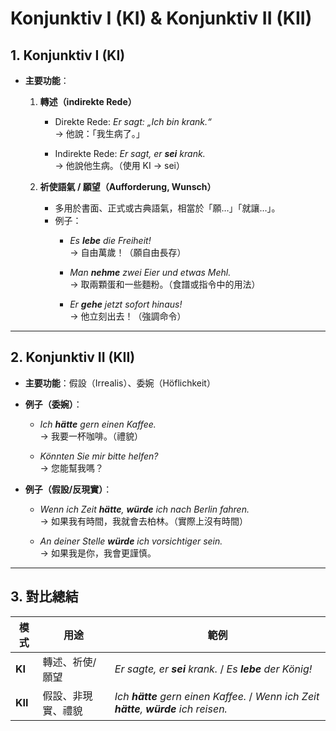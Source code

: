 # Konjunktiv I (KI) & Konjunktiv II (KII)

## 1. Konjunktiv I (KI)

- **主要功能**：  
  1. **轉述（indirekte Rede）**  
     - Direkte Rede: *Er sagt: „Ich bin krank.“*  
       → 他說：「我生病了。」  

     - Indirekte Rede: *Er sagt, er **sei** krank.*  
       → 他說他生病。（使用 KI → sei）  

  2. **祈使語氣 / 願望（Aufforderung, Wunsch）**  
     - 多用於書面、正式或古典語氣，相當於「願…」「就讓…」。  
     - 例子：  
       - *Es **lebe** die Freiheit!*  
         → 自由萬歲！（願自由長存）  

       - *Man **nehme** zwei Eier und etwas Mehl.*  
         → 取兩顆蛋和一些麵粉。（食譜或指令中的用法）  

       - *Er **gehe** jetzt sofort hinaus!*  
         → 他立刻出去！（強調命令）  

---

## 2. Konjunktiv II (KII)

- **主要功能**：假設（Irrealis）、委婉（Höflichkeit）  

- **例子（委婉）**：  
  - *Ich **hätte** gern einen Kaffee.*  
    → 我要一杯咖啡。（禮貌）  

  - *Könnten Sie mir bitte helfen?*  
    → 您能幫我嗎？  

- **例子（假設/反現實）**：  
  - *Wenn ich Zeit **hätte**, **würde** ich nach Berlin fahren.*  
    → 如果我有時間，我就會去柏林。（實際上沒有時間）  

  - *An deiner Stelle **würde** ich vorsichtiger sein.*  
    → 如果我是你，我會更謹慎。  

---

## 3. 對比總結
| 模式 | 用途 | 範例 |
|------|------|------|
| **KI** | 轉述、祈使/願望 | *Er sagte, er **sei** krank.* / *Es **lebe** der König!* |
| **KII** | 假設、非現實、禮貌 | *Ich **hätte** gern einen Kaffee.* / *Wenn ich Zeit **hätte**, **würde** ich reisen.* |




